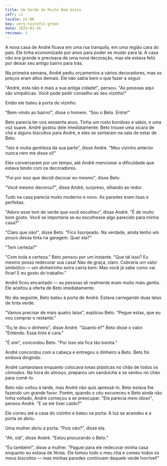 ```yaml
---
title: Um Verde de Muito Bom Gosto
cefr: c1
locale: pt-BR
key: very-tasteful-green
date: 2025-01-26
reviews: 1
---
```


A nova casa de André ficava em uma rua tranquila, em uma região cara do país. Ele tinha economizado por anos para poder se mudar para lá. A casa não era grande e precisava de uma nova decoração, mas ele estava feliz por deixar seu antigo bairro para trás.

Na primeira semana, André pediu orçamentos a vários decoradores, mas os preços eram altos demais. Ele não sabia bem o que fazer a seguir.

"André, esta não é mais a sua antiga cidade!", pensou. "As pessoas aqui são simpáticas. Você pode pedir conselho ao seu vizinho!"

Então ele bateu à porta do vizinho.

"Bem-vindo ao bairro!", disse o homem. "Sou o Beto. Entre!"

Beto parecia ter uns sessenta anos. Tinha um rosto bondoso e sábio, e uma voz suave. André gostou dele imediatamente. Beto trouxe uma xícara de chá e alguns biscoitos para André, e eles se sentaram na sala de estar de Beto.

"Isto é muita gentileza da sua parte", disse André. "Meu vizinho anterior nunca nem me disse oi!"

Eles conversaram por um tempo, até André mencionar a dificuldade que estava tendo com os decoradores.

"Foi por isso que decidi decorar eu mesmo", disse Beto.

"Você mesmo decorou?", disse André, surpreso, olhando ao redor.

Tudo na casa parecia muito moderno e novo. As paredes eram lisas e perfeitas.

"Adoro esse tom de verde que você escolheu", disse André. "É de muito bom gosto. Você se importaria se eu escolhesse algo parecido para minha casa?"

"Claro que não!", disse Beto. "Fico lisonjeado. Na verdade, ainda tenho um pouco dessa tinta na garagem. Quer ela?"

"Tem certeza?"

"Com toda a certeza." Beto pensou por um instante. "Que tal isso? Eu mesmo posso redecorar sua casa! Não de graça, claro. Cobraria um valor simbólico — um dinheirinho extra cairia bem. Mas você já sabe como vai ficar! E eu gosto do trabalho."

André ficou encantado — as pessoas ali realmente eram muito mais gentis. Ele aceitou a oferta de Beto imediatamente.

No dia seguinte, Beto bateu à porta de André. Estava carregando duas latas de tinta verde.

"Vamos precisar de mais quatro latas", explicou Beto. "Pegue estas, que eu vou comprar o restante."

"Eu te dou o dinheiro", disse André. "Quanto é?" Beto disse o valor. "Entendo. Essa tinta é cara."

"É sim", concordou Beto. "Por isso ela fica tão bonita."

André concordou com a cabeça e entregou o dinheiro a Beto. Beto foi embora dirigindo.

André cantarolava enquanto colocava lonas plásticas no chão de todos os cômodos. Na hora do almoço, preparou um sanduíche e se sentou no chão para comê-lo.

Beto não voltou à tarde, mas André não quis apressá-lo. Beto estava lhe fazendo um grande favor. Porém, quando o céu escureceu e Beto ainda não tinha voltado, André começou a se preocupar. "Ele parecia meio idoso", pensou André. "E se ele tiver caído?"

Ele correu até a casa do vizinho e bateu na porta. A luz se acendeu e a porta se abriu.

Uma mulher abriu a porta. "Pois não?", disse ela.

"Ah, olá", disse André. "Estou procurando o Beto."

"Eu também!", disse a mulher. "Paguei para ele redecorar minha casa enquanto eu estava de férias. Ele tomou todo o meu chá e comeu todos os meus biscoitos — mas minhas paredes continuam daquele verde horrível!"